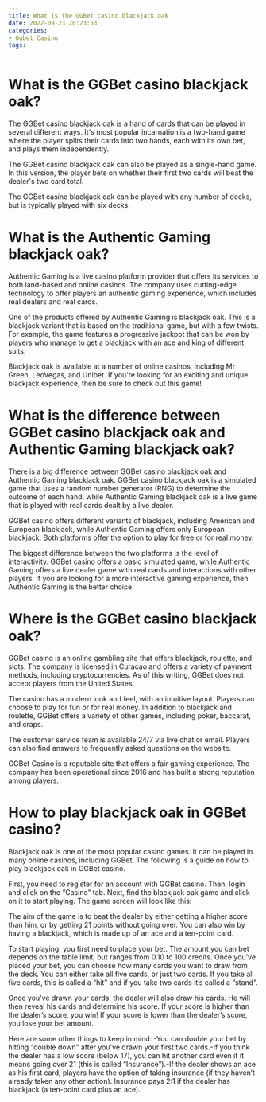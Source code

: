 ```yaml
---
title: What is the GGBet casino blackjack oak
date: 2022-09-23 20:23:53
categories:
- Ggbet Casino
tags:
---
```



#  What is the GGBet casino blackjack oak?

The GGBet casino blackjack oak is a hand of cards that can be played in several different ways. It's most popular incarnation is a two-hand game where the player splits their cards into two hands, each with its own bet, and plays them independently.

The GGBet casino blackjack oak can also be played as a single-hand game. In this version, the player bets on whether their first two cards will beat the dealer's two card total.

The GGBet casino blackjack oak can be played with any number of decks, but is typically played with six decks.

#  What is the Authentic Gaming blackjack oak? 

Authentic Gaming is a live casino platform provider that offers its services to both land-based and online casinos. The company uses cutting-edge technology to offer players an authentic gaming experience, which includes real dealers and real cards.

One of the products offered by Authentic Gaming is blackjack oak. This is a blackjack variant that is based on the traditional game, but with a few twists. For example, the game features a progressive jackpot that can be won by players who manage to get a blackjack with an ace and king of different suits.

Blackjack oak is available at a number of online casinos, including Mr Green, LeoVegas, and Unibet. If you're looking for an exciting and unique blackjack experience, then be sure to check out this game!

#  What is the difference between GGBet casino blackjack oak and Authentic Gaming blackjack oak? 

There is a big difference between GGBet casino blackjack oak and Authentic Gaming blackjack oak. GGBet casino blackjack oak is a simulated game that uses a random number generator (RNG) to determine the outcome of each hand, while Authentic Gaming blackjack oak is a live game that is played with real cards dealt by a live dealer. 

GGBet casino offers different variants of blackjack, including American and European blackjack, while Authentic Gaming offers only European blackjack. Both platforms offer the option to play for free or for real money.

The biggest difference between the two platforms is the level of interactivity. GGBet casino offers a basic simulated game, while Authentic Gaming offers a live dealer game with real cards and interactions with other players. If you are looking for a more interactive gaming experience, then Authentic Gaming is the better choice.

# Where is the GGBet casino blackjack oak?

GGBet casino is an online gambling site that offers blackjack, roulette, and slots. The company is licensed in Curacao and offers a variety of payment methods, including cryptocurrencies. As of this writing, GGBet does not accept players from the United States.

The casino has a modern look and feel, with an intuitive layout. Players can choose to play for fun or for real money. In addition to blackjack and roulette, GGBet offers a variety of other games, including poker, baccarat, and craps.

The customer service team is available 24/7 via live chat or email. Players can also find answers to frequently asked questions on the website.

GGBet Casino is a reputable site that offers a fair gaming experience. The company has been operational since 2016 and has built a strong reputation among players.

# How to play blackjack oak in GGBet casino?

Blackjack oak is one of the most popular casino games. It can be played in many online casinos, including GGBet. The following is a guide on how to play blackjack oak in GGBet casino.

First, you need to register for an account with GGBet casino. Then, login and click on the “Casino” tab. Next, find the blackjack oak game and click on it to start playing. The game screen will look like this:

The aim of the game is to beat the dealer by either getting a higher score than him, or by getting 21 points without going over. You can also win by having a blackjack, which is made up of an ace and a ten-point card.

To start playing, you first need to place your bet. The amount you can bet depends on the table limit, but ranges from 0.10 to 100 credits. Once you’ve placed your bet, you can choose how many cards you want to draw from the deck. You can either take all five cards, or just two cards. If you take all five cards, this is called a “hit” and if you take two cards it’s called a “stand”.

Once you’ve drawn your cards, the dealer will also draw his cards. He will then reveal his cards and determine his score. If your score is higher than the dealer’s score, you win! If your score is lower than the dealer’s score, you lose your bet amount.

Here are some other things to keep in mind:
-You can double your bet by hitting “double down” after you’ve drawn your first two cards.-If you think the dealer has a low score (below 17), you can hit another card even if it means going over 21 (this is called “Insurance”).-If the dealer shows an ace as his first card, players have the option of taking insurance (if they haven’t already taken any other action). Insurance pays 2:1 if the dealer has blackjack (a ten-point card plus an ace).